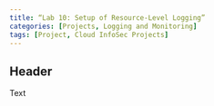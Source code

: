 ```yaml
---
title: “Lab 10: Setup of Resource-Level Logging”
categories: [Projects, Logging and Monitoring] 
tags: [Project, Cloud InfoSec Projects]
---
```


## Header

Text
